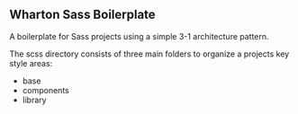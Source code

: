 ## Wharton Sass Boilerplate
A boilerplate for Sass projects using a simple 3-1 architecture pattern.

The scss directory consists of three main folders to organize a projects key style areas:
- base
- components
- library
